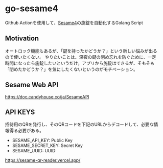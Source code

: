 # go-sesame4
Github Actionを使用して、[Sesame4](https://jp.candyhouse.co/products/sesame4)の施錠を自動化するGolang Script

## Motivation
オートロック機能もあるが、「鍵を持ったかどうか？」という新しい悩みが出るので使いたくない。
やりたいことは、深夜の鍵の閉め忘れを防ぐために、一定時間になったら施錠したいというだけ。アプリから施錠はできるが、そもそも「閉めたかどうか？」を気にしたくないというのがモチベーション。

## Sesame Web API
https://doc.candyhouse.co/ja/SesameAPI

## API KEYS
招待用のQRを発行し、そのQRコードを下記のURLからデコードして、必要な情報得る必要がある。

- SESAME_API_KEY: Public Key
- SESAME_SECRET_KEY: Secret Key
- SESAME_UUID: UUID

https://sesame-qr-reader.vercel.app/
